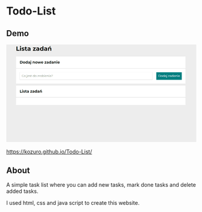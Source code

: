 # Todo-List

## Demo

![Demo](https://github.com/Kozuro/Todo-List/blob/master/image/to-do%20list%20demo.gif?raw=true)

https://kozuro.github.io/Todo-List/

## About

A simple task list where you can add new tasks, mark done tasks and delete added tasks.

I used html, css and java script to create this website.
